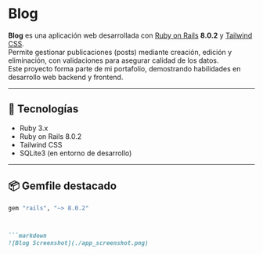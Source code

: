 # Blog

**Blog** es una aplicación web desarrollada con [Ruby on Rails](https://rubyonrails.org/) **8.0.2** y [Tailwind CSS](https://tailwindcss.com/).  
Permite gestionar publicaciones (posts) mediante creación, edición y eliminación, con validaciones para asegurar calidad de los datos.  
Este proyecto forma parte de mi portafolio, demostrando habilidades en desarrollo web backend y frontend.

---

## 🚀 Tecnologías

- Ruby 3.x
- Ruby on Rails 8.0.2
- Tailwind CSS
- SQLite3 (en entorno de desarrollo)

---

## 📦 Gemfile destacado

```ruby
gem "rails", "~> 8.0.2"



```markdown
![Blog Screenshot](./app_screenshot.png)
